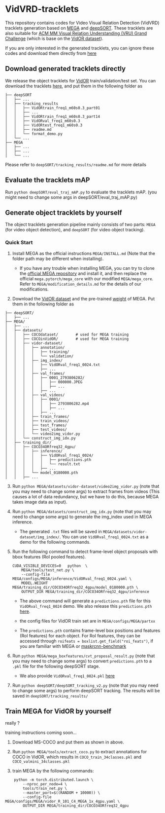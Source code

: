 
# VidVRD-tracklets
This repository contains codes for Video Visual Relation Detection (VidVRD) tracklets generation based on [MEGA](https://github.com/Scalsol/mega.pytorch) and [deepSORT](https://github.com/nwojke/deep_sort). These tracklets are also suitable for [ACM MM Visual Relation Understanding (VRU) Grand Challenge](https://videorelation.nextcenter.org/) (which is base on the [VidOR dataset](https://xdshang.github.io/docs/vidor.html)).

If you are only interested in the generated tracklets, ​you can ignore these codes and download them directly from [here](https://drive.google.com/drive/folders/1wWkzHlhYcZPQR4fUMTTJEn2SVVnhGFch?usp=sharing)


## Download generated tracklets directly
We release the object tracklets for [VidOR](https://xdshang.github.io/docs/vidor.html) train/validation/test set. You can download the tracklets [here](https://drive.google.com/drive/folders/1wWkzHlhYcZPQR4fUMTTJEn2SVVnhGFch?usp=sharing), and put them in the following folder as 

```
├── deepSORT
│   ├── ...
│   ├── tracking_results
│   │   ├── VidORtrain_freq1_m60s0.3_part01
│   │   ├── ...
│   │   ├── VidORtrain_freq1_m60s0.3_part14
│   │   ├── VidORval_freq1_m60s0.3
│   │   ├── VidORtest_freq1_m60s0.3
│   │   ├── readme.md
│   │   └── format_demo.py
│   └── ...
├── MEGA
│   ├── ... 
│   ├── ...
│   └── ...
```
Please refer to `deepSORT/tracking_results/readme.md` for more details

## Evaluate the tracklets mAP
Run `python deepSORT/eval_traj_mAP.py` to evaluate the tracklets mAP. (you might need to change some args in deepSORT/eval_traj_mAP.py)

## Generate object tracklets by yourself

The object tracklets generation pipeline mainly consists of two parts: ``MEGA`` (for video object detection), and ``deepSORT`` (for video object tracking). 

### Quick Start

1. Install MEGA as the official instructions `MEGA/INSTALL.md`  (Note that the folder path may be different when installing). 
    
    - If you have any trouble when installing MEGA, you can try to clone the [official MEGA repository](https://github.com/Scalsol/mega.pytorch) and install it, and then replace the official `mega.pytorch/mega_core` with our modified `MEGA/mega_core`. Refer to `MEGA/modification_details.md` for the details of our modifications.


2. Download the [VidOR dataset](https://xdshang.github.io/docs/vidor.html) and the pre-trained [weight](https://drive.google.com/file/d/1nypbyRLpiQkxr7jvnnM4LEx2ZJuzrjws/view?usp=sharing) of MEGA. Put them in the following folder as 

```
├── deepSORT/
│   ├── ...
├── MEGA/
│   ├── ... 
│   ├── datasets/
│   │   ├── COCOdataset/        # used for MEGA training
│   │   ├── COCOinVidOR/        # used for MEGA training
│   │   ├── vidor-dataset/
│   │   │   ├── annotation/
│   │   │   │   ├── training/
│   │   │   │   └── validation/
│   │   │   ├── img_index/ 
│   │   │   │   ├── VidORval_freq1_0024.txt
│   │   │   │   ├── ...
│   │   │   ├── val_frames/
│   │   │   │   ├── 0001_2793806282/
│   │   │   │   │   ├── 000000.JPEG
│   │   │   │   │   ├── ...
│   │   │   │   ├── ...
│   │   │   ├── val_videos/
│   │   │   │   ├── 0001/
│   │   │   │   │   ├── 2793806282.mp4
│   │   │   │   │   ├── ...
│   │   │   │   ├── ...
│   │   │   ├── train_frames/
│   │   │   ├── train_videos/
│   │   │   ├── test_frames/
│   │   │   ├── test_videos/
│   │   │   └── video2img_vidor.py
│   │   └── construct_img_idx.py
│   ├── training_dir/
│   │   ├── COCO34ORfreq32_4gpu/
│   │   │   ├── inference/
│   │   │   │   ├── VidORval_freq1_0024/
│   │   │   │   │   ├── predictions.pth
│   │   │   │   │   └── result.txt
│   │   │   │   ├── ...
│   │   │   └── model_0180000.pth
│   │   ├── ...
```

3. Run `python MEGA/datasets/vidor-dataset/video2img_vidor.py` (note that you may need to change some args) to extract frames from videos (This causes a lot of data redundancy, but we have to do this, because MEGA takes image data as input). 

4. Run `python MEGA/datasets/construct_img_idx.py` (note that you may need to change some args) to generate the img_index used in MEGA inference.
    - The generated `.txt` files will be saved in `MEGA/datasets/vidor-dataset/img_index/`. You can use `VidORval_freq1_0024.txt` as a demo for the following commands.

5. Run the following command to detect frame-level object proposals with bbox features (RoI pooled features).

    ```
    CUDA_VISIBLE_DEVICES=0   python  \
        MEGA/tools/test_net.py \
        --config-file MEGA/configs/MEGA/inference/VidORval_freq1_0024.yaml \
        MODEL.WEIGHT MEGA/training_dir/COCO34ORfreq32_4gpu/model_0180000.pth \
        OUTPUT_DIR MEGA/training_dir/COCO34ORfreq32_4gpu/inference
    ```
    - The above command will generate a `predictions.pth` file for this `VidORval_freq1_0024` demo. We also release this `predictions.pth` [here](https://drive.google.com/drive/folders/1l0pcOGycs6fnmMQu2RLK8Vu_iD9TG2zO?usp=sharing). 

    - the config files for VidOR train set are in `MEGA/configs/MEGA/partxx`

    - The `predictions.pth` contains frame-level box positions and features (RoI features) for each object. For RoI features, they can be accessed through `roifeats = boxlist.get_field("roi_feats")`, if you are familiar with MEGA or [maskrcnn-benchmark](https://github.com/facebookresearch/maskrcnn-benchmark)

6. Run `python MEGA/mega_boxfeatures/cvt_proposal_result.py` (note that you may need to change some args) to convert `predictions.pth` to a `.pkl` file for the following deepSORT stage.
    - We also provide `VidORval_freq1_0024.pkl` [here](https://drive.google.com/file/d/1r9WZG6pXXk8IT7E1E8oqJ4zBl38uYiqq/view?usp=sharing)

6. Run `python deepSORT/deepSORT_tracking_v2.py` (note that you may need to change some args) to perform deepSORT tracking. The results will be saved in `deepSORT/tracking_results/`

## Train MEGA for VidOR by yourself

really ? 

training instructions coming soon...

1. Download MS-COCO and put them as shown in above.

2. Run `python MEGA/tools/extract_coco.py` to extract annotations for COCO in VidOR, which results in `COCO_train_34classes.pkl` and `COCO_valmini_34classes.pkl`

3. train MEGA by the following commands:

```
    python -m torch.distributed.launch \
        --nproc_per_node=4 \
        tools/train_net.py \
        --master_port=$((RANDOM + 10000)) \
        --config-file MEGA/configs/MEGA/vidor_R_101_C4_MEGA_1x_4gpu.yaml \
        OUTPUT_DIR MEGA/training_dir/COCO34ORfreq32_4gpu
```
